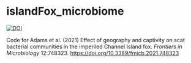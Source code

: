 # islandFox_microbiome
[![DOI](https://zenodo.org/badge/412173429.svg)](https://doi.org/10.5281/zenodo.15476120)

Code for Adams et al. (2021) Effect of geography and captivity on scat bacterial communities in the imperiled Channel Island fox. _Frontiers in Microbiology_ 12:748323. https://doi.org/10.3389/fmicb.2021.748323
 
